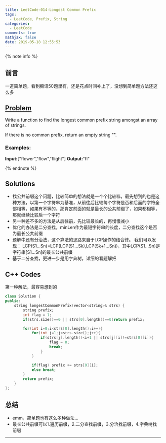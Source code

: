```yaml
---
title: LeetCode-014-Longest Common Prefix
tags:
  - LeetCode, Prefix, String
categories:
  - LeetCode
comments: true
mathjax: false
date: 2019-05-18 12:55:53
---
```


<meta name="referrer" content="no-referrer" />

{% note info %}
## 前言
一道简单题，看到腾讯50题里有，还是花点时间补上了，没想到简单题方法还这么多

## [Problem](https://leetcode.com/problems/longest-common-prefix/)   
Write a function to find the longest common prefix string amongst an array of strings.

If there is no common prefix, return an empty string "".

### Examples:
**Input:**["flower","flow","flight"]
**Output:**"fl"

{% endnote %}
<!--more-->

## Solutions
- 找公共前缀这个问题，比较简单的想法就是一个个比较嘛，最先想到的也是这种方法，以第一个字符串为基准，从前往后比较每个字符是否和后面的字符全部相等，如果有不等的，那肯定前面的就是最长的公共前缀了，如果都相等，那就继续比较后一个字符
- 另一种差不多的方法是从后往前，先比较最长的，再慢慢减小
- 优化的办法是二分查找，minLen作为最短字符串的长度，二分查找这个是否为最长公共前缀
- 题解中还有分治法，这个算法的思路来自于LCP操作的结合律。 我们可以发现： LCP(S1…Sn)=LCP(LCP(S1…Sk),LCP(Sk+1…Sn))，其中LCP(S1...Sn)是字符串[S1...Sn]的最长公共前缀
- 基于二分查找，更进一步是用字典树，详细的看题解把

## C++ Codes
第一种解法，最容易想到的
```C++
class Solution {
public:
    string longestCommonPrefix(vector<string>& strs) {
        string prefix;
        int flag = 1;
        if(strs.size()==0 || strs[0].length()==0)return prefix;

        for(int i=0;i<strs[0].length();i++){
            for(int j=1;j<strs.size();j++){
                if(strs[j].length()<i+1 || strs[j][i]!=strs[0][i]){
                    flag = 0;
                    break;
                }
            }

            if(flag) prefix += strs[0][i];
            else break;
        }
        return prefix;
    }
};
```

## 总结
- emm，简单题也有这么多种做法...
- 最长公共前缀可以1.遍历前缀，2.二分查找前缀，3.分治找前缀，4.字典树找前缀


------
